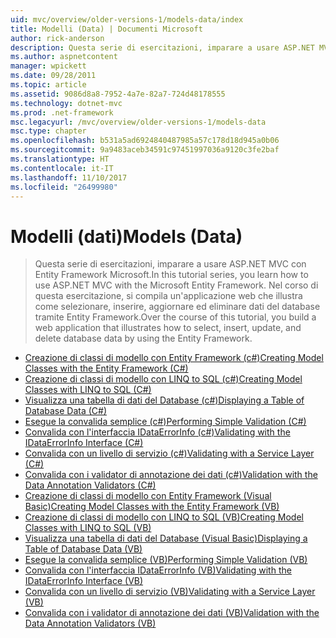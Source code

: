 ```yaml
---
uid: mvc/overview/older-versions-1/models-data/index
title: Modelli (Data) | Documenti Microsoft
author: rick-anderson
description: Questa serie di esercitazioni, imparare a usare ASP.NET MVC con Entity Framework Microsoft. Nel corso di questa esercitazione, si compila un'applicazione web...
ms.author: aspnetcontent
manager: wpickett
ms.date: 09/28/2011
ms.topic: article
ms.assetid: 9086d8a8-7952-4a7e-82a7-724d48178555
ms.technology: dotnet-mvc
ms.prod: .net-framework
msc.legacyurl: /mvc/overview/older-versions-1/models-data
msc.type: chapter
ms.openlocfilehash: b531a5ad6924840487985a57c178d18d945a0b06
ms.sourcegitcommit: 9a9483aceb34591c97451997036a9120c3fe2baf
ms.translationtype: HT
ms.contentlocale: it-IT
ms.lasthandoff: 11/10/2017
ms.locfileid: "26499980"
---
```

<a name="models-data"></a><span data-ttu-id="9a656-104">Modelli (dati)</span><span class="sxs-lookup"><span data-stu-id="9a656-104">Models (Data)</span></span>
====================
> <span data-ttu-id="9a656-105">Questa serie di esercitazioni, imparare a usare ASP.NET MVC con Entity Framework Microsoft.</span><span class="sxs-lookup"><span data-stu-id="9a656-105">In this tutorial series, you learn how to use ASP.NET MVC with the Microsoft Entity Framework.</span></span> <span data-ttu-id="9a656-106">Nel corso di questa esercitazione, si compila un'applicazione web che illustra come selezionare, inserire, aggiornare ed eliminare dati del database tramite Entity Framework.</span><span class="sxs-lookup"><span data-stu-id="9a656-106">Over the course of this tutorial, you build a web application that illustrates how to select, insert, update, and delete database data by using the Entity Framework.</span></span>


- [<span data-ttu-id="9a656-107">Creazione di classi di modello con Entity Framework (c#)</span><span class="sxs-lookup"><span data-stu-id="9a656-107">Creating Model Classes with the Entity Framework (C#)</span></span>](creating-model-classes-with-the-entity-framework-cs.md)
- [<span data-ttu-id="9a656-108">Creazione di classi di modello con LINQ to SQL (c#)</span><span class="sxs-lookup"><span data-stu-id="9a656-108">Creating Model Classes with LINQ to SQL (C#)</span></span>](creating-model-classes-with-linq-to-sql-cs.md)
- [<span data-ttu-id="9a656-109">Visualizza una tabella di dati del Database (c#)</span><span class="sxs-lookup"><span data-stu-id="9a656-109">Displaying a Table of Database Data (C#)</span></span>](displaying-a-table-of-database-data-cs.md)
- [<span data-ttu-id="9a656-110">Esegue la convalida semplice (c#)</span><span class="sxs-lookup"><span data-stu-id="9a656-110">Performing Simple Validation (C#)</span></span>](performing-simple-validation-cs.md)
- [<span data-ttu-id="9a656-111">Convalida con l'interfaccia IDataErrorInfo (c#)</span><span class="sxs-lookup"><span data-stu-id="9a656-111">Validating with the IDataErrorInfo Interface (C#)</span></span>](validating-with-the-idataerrorinfo-interface-cs.md)
- [<span data-ttu-id="9a656-112">Convalida con un livello di servizio (c#)</span><span class="sxs-lookup"><span data-stu-id="9a656-112">Validating with a Service Layer (C#)</span></span>](validating-with-a-service-layer-cs.md)
- [<span data-ttu-id="9a656-113">Convalida con i validator di annotazione dei dati (c#)</span><span class="sxs-lookup"><span data-stu-id="9a656-113">Validation with the Data Annotation Validators (C#)</span></span>](validation-with-the-data-annotation-validators-cs.md)
- [<span data-ttu-id="9a656-114">Creazione di classi di modello con Entity Framework (Visual Basic)</span><span class="sxs-lookup"><span data-stu-id="9a656-114">Creating Model Classes with the Entity Framework (VB)</span></span>](creating-model-classes-with-the-entity-framework-vb.md)
- [<span data-ttu-id="9a656-115">Creazione di classi di modello con LINQ to SQL (VB)</span><span class="sxs-lookup"><span data-stu-id="9a656-115">Creating Model Classes with LINQ to SQL (VB)</span></span>](creating-model-classes-with-linq-to-sql-vb.md)
- [<span data-ttu-id="9a656-116">Visualizza una tabella di dati del Database (Visual Basic)</span><span class="sxs-lookup"><span data-stu-id="9a656-116">Displaying a Table of Database Data (VB)</span></span>](displaying-a-table-of-database-data-vb.md)
- [<span data-ttu-id="9a656-117">Esegue la convalida semplice (VB)</span><span class="sxs-lookup"><span data-stu-id="9a656-117">Performing Simple Validation (VB)</span></span>](performing-simple-validation-vb.md)
- [<span data-ttu-id="9a656-118">Convalida con l'interfaccia IDataErrorInfo (VB)</span><span class="sxs-lookup"><span data-stu-id="9a656-118">Validating with the IDataErrorInfo Interface (VB)</span></span>](validating-with-the-idataerrorinfo-interface-vb.md)
- [<span data-ttu-id="9a656-119">Convalida con un livello di servizio (VB)</span><span class="sxs-lookup"><span data-stu-id="9a656-119">Validating with a Service Layer (VB)</span></span>](validating-with-a-service-layer-vb.md)
- [<span data-ttu-id="9a656-120">Convalida con i validator di annotazione dei dati (VB)</span><span class="sxs-lookup"><span data-stu-id="9a656-120">Validation with the Data Annotation Validators (VB)</span></span>](validation-with-the-data-annotation-validators-vb.md)
